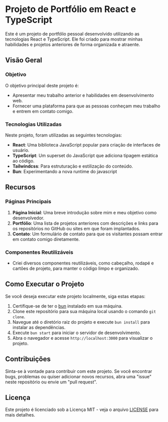 # Projeto de Portfólio em React e TypeScript

Este é um projeto de portfólio pessoal desenvolvido utilizando as tecnologias React e TypeScript. Ele foi criado para mostrar minhas habilidades e projetos anteriores de forma organizada e atraente.

## Visão Geral

### Objetivo

O objetivo principal deste projeto é:

- Apresentar meu trabalho anterior e habilidades em desenvolvimento web.
- Fornecer uma plataforma para que as pessoas conheçam meu trabalho e entrem em contato comigo.

### Tecnologias Utilizadas

Neste projeto, foram utilizadas as seguintes tecnologias:

- **React**: Uma biblioteca JavaScript popular para criação de interfaces de usuário.
- **TypeScript**: Um superset do JavaScript que adiciona tipagem estática ao código.
- **Tailwindcss**: Para estruturação e estilização do conteúdo.
- **Bun**: Experimentando a nova runtime do javascript


## Recursos

### Páginas Principais

1. **Página Inicial**: Uma breve introdução sobre mim e meu objetivo como desenvolvedor.
2. **Portfólio**: Uma lista de projetos anteriores com descrições e links para os repositórios no GitHub ou sites em que foram implantados.
3. **Contato**: Um formulário de contato para que os visitantes possam entrar em contato comigo diretamente.

### Componentes Reutilizáveis

- Criei diversos componentes reutilizáveis, como cabeçalho, rodapé e cartões de projeto, para manter o código limpo e organizado.

## Como Executar o Projeto

Se você deseja executar este projeto localmente, siga estas etapas:

1. Certifique-se de ter o [bun](https://bun.sh) instalado em sua máquina.
2. Clone este repositório para sua máquina local usando o comando `git clone`.
3. Navegue até o diretório raiz do projeto e execute `bun install` para instalar as dependências.
4. Execute `bun start` para iniciar o servidor de desenvolvimento.
5. Abra o navegador e acesse `http://localhost:3000` para visualizar o projeto.

## Contribuições

Sinta-se à vontade para contribuir com este projeto. Se você encontrar bugs, problemas ou quiser adicionar novos recursos, abra uma "issue" neste repositório ou envie um "pull request".

## Licença

Este projeto é licenciado sob a Licença MIT - veja o arquivo [LICENSE](./LICENSE) para mais detalhes.

